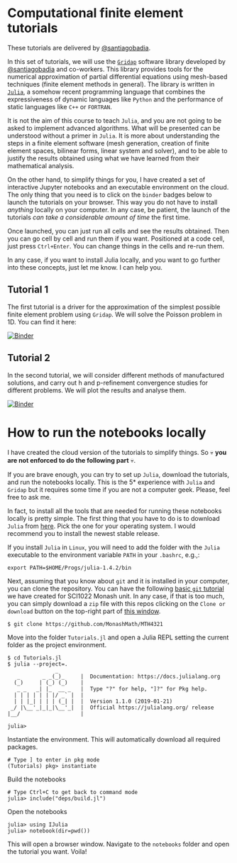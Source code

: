 # Computational finite element tutorials

These tutorials are delivered by [@santiagobadia](https://github.com/santiagobadia).

In this set of tutorials, we will use the [`Gridap`](https://github.com/gridap/Gridap.jl) software library developed by [@santiagobadia](https://github.com/santiagobadia) and co-workers. This library provides tools for the numerical approximation of partial differential equations using mesh-based techniques (finite element methods in general). The library is written in [`Julia`](https://julialang.org), a somehow recent programming language that combines the expressiveness of dynamic languages like `Python` and the performance of static languages like `C++` or `FORTRAN`.

It is not the aim of this course to teach `Julia`, and you are not going to be asked to implement advanced algorithms. What will be presented can be understood without a primer in `Julia`. It is more about understanding the steps in a finite element software (mesh generation, creation of finite element spaces, bilinear forms, linear system and solver), and to be able to justify the results obtained using what we have learned from their mathematical analysis.

On the other hand, to simplify things for you, I have created a set of interactive Jupyter notebooks and an executable environment on the cloud. The only thing that you need is to click on the `binder` badges  below to launch the tutorials on your browser. This way you do not have to install _anything_ locally on your computer. In any case, be patient, the launch of the tutorials _can take a considerable amount of time_ the first time.

Once launched, you can just run all cells and see the results obtained. Then you can go cell by cell and run them if you want. Positioned at a code cell, just press `Ctrl+Enter`. You can change things in the cells and re-run them.

In any case, if you want to install Julia locally, and you want to go further into these concepts, just let me know. I can help you.

## Tutorial 1

The first tutorial is a driver for the approximation of the simplest possible finite element problem using `Gridap`. We will solve the Poisson problem in 1D. You can find it here:

[![Binder](https://mybinder.org/badge_logo.svg)](https://mybinder.org/v2/gh/MonashMath/MTH4321/master?filepath=Tutorials.jl%2Fnotebooks%2Ft001_poisson.ipynb)

## Tutorial 2

In the second tutorial, we will consider different methods of manufactured solutions, and carry out h and p-refinement convergence studies for different problems. We will plot the results and analyse them. 

[![Binder](https://mybinder.org/badge_logo.svg)](https://mybinder.org/v2/gh/MonashMath/MTH4321/master?filepath=Tutorials.jl%2Fnotebooks%2Ft002_convergence.ipynb)


# How to run the notebooks locally

I have created the cloud version of the tutorials to simplify things. So :skull: **you are not enforced to do the following part** :skull:.

If you are brave enough, you can try to set up `Julia`, download the tutorials, and run the notebooks locally. This is the 5* experience with `Julia` and `Gridap` but it requires some time if you are not a computer geek. Please, feel free to ask me.

In fact, to install all the tools that are needed for running these notebooks locally is pretty simple. The first thing that you have to do is to download `Julia` from [here](https://julialang.org/downloads/). Pick the one for your operating system. I would recommend you to install the newest stable release.

If you install `Julia` in `Linux`, you will need to add the folder with the `Julia` executable to the environment variable `PATH` in your `.bashrc`, e.g.,:
```
export PATH=$HOME/Progs/julia-1.4.2/bin
```

Next, assuming that you know about `git` and it is installed in your computer, you can clone the repository. You can have the following [basic `git` tutorial](https://github.com/MonashMath/SCI1022/blob/master/Git.md) we have created for SCI1022 Monash unit. In any case, if that is too much, you can simply download a `zip` file with this repos clicking on the `Clone or download` button on the top-right part of [this window](https://github.com/MonashMath/MTH4321).
```
$ git clone https://github.com/MonashMath/MTH4321
```

Move into the folder `Tutorials.jl` and open a Julia REPL setting the current folder as the project environment. 
```
$ cd Tutorials.jl
$ julia --project=.
               _
   _       _ _(_)_     |  Documentation: https://docs.julialang.org
  (_)     | (_) (_)    |
   _ _   _| |_  __ _   |  Type "?" for help, "]?" for Pkg help.
  | | | | | | |/ _` |  |
  | | |_| | | | (_| |  |  Version 1.1.0 (2019-01-21)
 _/ |\__'_|_|_|\__'_|  |  Official https://julialang.org/ release
|__/                   |

julia> 
```

Instantiate the environment. This will automatically download all required packages.
```
# Type ] to enter in pkg mode
(Tutorials) pkg> instantiate
```

Build the notebooks
```
# Type Ctrl+C to get back to command mode
julia> include("deps/build.jl")
```

Open the notebooks
```
julia> using IJulia
julia> notebook(dir=pwd())
```
This will open a browser window. Navigate to the `notebooks` folder and open the tutorial you want. Voila!
